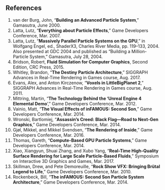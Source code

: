 ## References
1. van der Burg, John, “**Building an Advanced Particle System**,” Gamasutra, June 2000.
2. Latta, Lutz, “**Everything about Particle Effects**,” Game Developers Conference, Mar. 2007.
3. Latta, Lutz, “**Massively Parallel Particle Systems on the GPU**,” in Wolfgang Engel, ed.,
ShaderX3, Charles River Media, pp. 119–133, 2004. Also presented at GDC 2004 and published 
as “Building a Million-Particle System,” Gamasutra, July 28, 2004.
4. Bridson, Robert, **Fluid Simulation for Computer Graphics**, Second Edition, CRC Press, 2015.
5. Whitley, Brandon, “**The Destiny Particle Architecture**,” SIGGRAPH Advances in Real-Time
Rendering in Games course, Aug. 2017.
6. Evans, Alex, and Anton Kirczenow, “**Voxels in LittleBigPlanet 2**,” SIGGRAPH Advances in
Real-Time Rendering in Games course, Aug. 2011.
7.  Mittring, Martin, “**The Technology Behind the ‘Unreal Engine 4 Elemental Demo**’,” Game
Developers Conference, Mar. 2012.
8. Vainio, Matt, “**The Visual Effects of inFAMOUS: Second Son**,” Game Developers Conference,
Mar. 2014.
9. Wronski, Bartlomiej, “**Assassin’s Creed: Black Flag—Road to Next-Gen Graphics**,” Game
Developers Conference, Mar. 2014.
10.  Gjøl, Mikkel, and Mikkel Svendsen, “**The Rendering of Inside**,” Game Developers Conference,
Mar. 2016.
11. Thomas, Gareth, “**Compute-Based GPU Particle Systems**,” Game Developers Conference,
Mar. 2014.
12. Xiao, Xiangyun, Shuai Zhang, and Xubo Yang, “**Real-Time High-Quality Surface Rendering for Large Scale Particle-Based Fluids**,” Symposium on Interactive 3D Graphics and Games, Mar. 2017.
13. Skillman, Drew, and Pete Demoreuille, “**Rock Show VFX: Bringing Brütal Legend to Life**,” Game Developers Conference, Mar. 2010.
14. Rockenbeck, Bill, “**The inFAMOUS: Second Son Particle System Architecture**,” Game Developers Conference, Mar. 2014.
